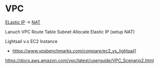 # VPC

[ELastic IP](https://docs.aws.amazon.com/vpc/latest/userguide/vpc-eips.html) -> [NAT](https://docs.aws.amazon.com/vpc/latest/userguide/vpc-nat.html)

Lanuch VPC
Route Table
Subnet
Allocate Elastic IP (setup NAT)

Lightsail v.s EC2 Instance

- <https://www.vpsbenchmarks.com/compare/ec2_vs_lightsail]>

<https://docs.aws.amazon.com/vpc/latest/userguide/VPC_Scenario2.html>